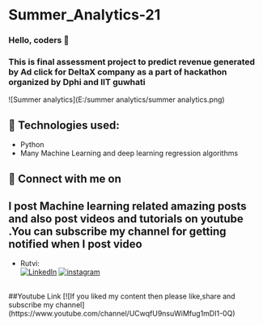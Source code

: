 # Summer_Analytics-21

### Hello, coders 👋
### This is final assessment project to predict revenue generated by Ad click for DeltaX company as a part of hackathon organized by Dphi and IIT guwhati  

![Summer analytics](E:/summer analytics/summer analytics.png)


  
## 🔧 Technologies used:
* Python
* Many Machine Learning and deep learning regression algorithms




## 🤝 Connect with me on
## I post  Machine learning related amazing posts and also post videos and tutorials on youtube .You can subscribe my channel for getting notified when I post video

* Rutvi:
<br> [![LinkedIn](https://img.shields.io/badge/linkedin-%230077B5.svg?&style=for-the-badge&logo=linkedin&logoColor=white)](https://www.linkedin.com/in/rutvi-rajesh-5baa641a4/)
[![instagram](https://img.shields.io/badge/instagram-%23E4405F.svg?&style=for-the-badge&logo=instagram&logoColor=white)](https://www.instagram.com/tech_opedia/)

<br>
##Youtube Link
[![If you liked my content then please like,share and subscribe my channel](https://www.youtube.com/channel/UCwqfU9nsuWiMfug1mDI1-0Q)


